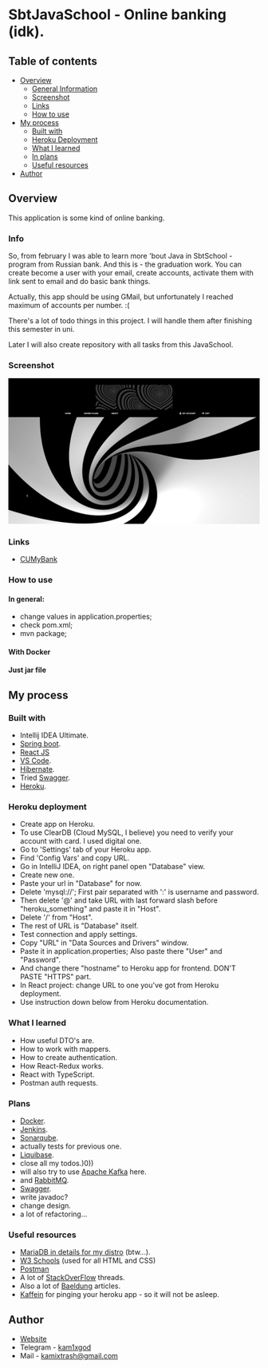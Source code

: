 # SbtJavaSchool - Online banking (idk).

## Table of contents

- [Overview](#overview)
  - [General Information](#info)
  - [Screenshot](#screenshot)
  - [Links](#links)
  - [How to use](#how-to-use)
- [My process](#my-process)
  - [Built with](#built-with)
  - [Heroku Deployment](#heroku-deployment)
  - [What I learned](#what-i-learned)
  - [In plans](#plans)
  - [Useful resources](#useful-resources)
- [Author](#author)

## Overview

This application is some kind of online banking.

### Info

So, from february I was able to learn more 'bout Java in SbtSchool - program from Russian bank.
And this is - the graduation work. You can create become a user with your email, create accounts, 
activate them with link sent to email and do basic bank things.

Actually, this app should be using GMail, but unfortunately I reached maximum of accounts per number. :(

There's a lot of todo things in this project. I will handle them after finishing this semester in uni.

Later I will also create repository with all tasks from this JavaSchool. 

### Screenshot

![Home page](./screenshot.png)

### Links

- [CUMyBank](https://sbtfinalproj.herokuapp.com/)

### How to use

#### In general:

- change values in application.properties;
- check pom.xml;
- mvn package;

#### With Docker

#### Just jar file

## My process

### Built with

- Intellij IDEA Ultimate.
- [Spring boot](https://start.spring.io/).
- [React JS](https://reactjs.org/)
- [VS Code](https://code.visualstudio.com/).
- [Hibernate](https://hibernate.org/).
- Tried [Swagger](https://swagger.io/).
- [Heroku](https://www.heroku.com).

### Heroku deployment

- Create app on Heroku.
- To use ClearDB (Cloud MySQL, I believe) you need to verify your account with card. I used digital one.
- Go to 'Settings' tab of your Heroku app.
- Find 'Config Vars' and copy URL.
- Go in IntelliJ IDEA, on right panel open "Database" view.
- Create new one.
- Paste your url in "Database" for now.
- Delete 'mysql://'; First pair separated with ':' is username and password.
- Then delete '@' and take URL with last forward slash before "heroku_something" and paste it in "Host".
- Delete '/' from "Host".
- The rest of URL is "Database" itself.
- Test connection and apply settings.
- Copy "URL" in "Data Sources and Drivers" window.
- Paste it in application.properties; Also paste there "User" and "Password".
- And change there "hostname" to Heroku app for frontend. DON'T PASTE "HTTPS" part.
- In React project: change URL to one you've got from Heroku deployment.
- Use instruction down below from Heroku documentation.

### What I learned

- How useful DTO's are.
- How to work with mappers.
- How to create authentication.
- How React-Redux works.
- React with TypeScript.
- Postman auth requests.

### Plans

- [Docker](https://www.docker.com/).
- [Jenkins](https://www.jenkins.io/).
- [Sonarqube](https://www.sonarqube.org/).
- actually tests for previous one.
- [Liquibase](https://www.liquibase.com).
- close all my todos.)0))
- will also try to use [Apache Kafka](https://kafka.apache.org/) here.
- and [RabbitMQ](https://www.rabbitmq.com/).
- [Swagger](https://swagger.io/).
- write javadoc?
- change design.
- a lot of refactoring... 

### Useful resources

- [MariaDB in details for my distro](https://wiki.archlinux.org/title/MariaDB) (btw...).
- [W3 Schools](https://www.w3schools.com/) (used for all HTML and CSS)
- [Postman](https://www.postman.com/)
- A lot of [StackOverFlow](https://stackoverflow.com/) threads.
- Also a lot of [Baeldung](https://www.baeldung.com/) articles.
- [Kaffein](http://kaffeine.herokuapp.com/) for pinging your heroku app - so it will not be asleep.

## Author

- [Website](https://kamixtrash.netlify.app/)
- Telegram - [kam1xgod](https://t.me/kamixgod)
- Mail - [kamixtrash@gmail.com](mailto:kamixtrash@gmail.com)

